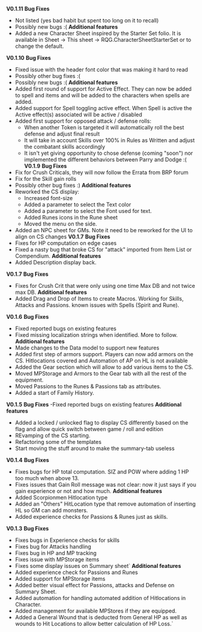 **V0.1.11**
**Bug Fixes**
- Not listed (yes bad habit but spent too long on it to recall)
- Possibly new bugs :(
**Additional features**
- Added a new Character Sheet inspired by the Starter Set folio. It is available in Sheet -> This sheet -> RQG.CharacterSheetStarterSet or to change the default.

**V0.1.10**
**Bug Fixes**
- Fixed issue with the header font color that was making it hard to read
- Possibly other bug fixes :(
- Possibly new bugs :(
**Additional features**
- Added first round of support for Active Effect. They can now be added to spell and items and will be added to the characters when spells are added.
- Added support for Spell toggling active effect. When Spell is active the Active effect(s) associated will be active / disabled
- Added first support for opposed attack / defense rolls:
    - When another Token is targeted it will automatically roll the best defense and adjust final result
    - It will take in account Skills over 100% in Rules as Written and adjust the combatant skills accordingly
    - It isn't yet giving opportunity to chose defense (coming "soon") nor implemented the different behaviors between Parry and Dodge :(
**V0.1.9**
**Bug Fixes**
- Fix for Crush Criticals, they will now follow the Errata from BRP forum
- Fix for the Skill gain rolls
- Possibly other bug fixes :)
**Additional features**
- Reworked the CS display:
    - Increased font-size
    - Added a parameter to select the Text color
    - Added a parameter to select the Font used for text.
    - Added Runes icons in the Rune sheet
    - Moved the menu on the side.
- Added an NPC sheet for GMs. Note it need to be reworked for the UI to align on CS changes
**V0.1.7**
**Bug Fixes**
- Fixes for HP computation on edge cases
- Fixed a nasty bug that broke CS for "attack" imported from Item List or Compendium.
**Additional features**
- Added Description display back.

**V0.1.7**
**Bug Fixes**
- Fixes for Crush Crit that were only using one time Max DB and not twice max DB.
**Additional features**
- Added Drag and Drop of Items to create Macros. Working for Skills, Attacks and Passions. known issues with Spells (Spirit and Rune).

**V0.1.6**
**Bug Fixes**
- Fixed reported bugs on existing features
- Fixed missing localization strings when identified. More to follow.
**Additional features**
- Made changes to the Data model to support new features
- Added first step of armors support. Players can now add armors on the CS. Hitlocations covered and Automation of AP on HL is not available
- Added the Gear section which will allow to add various items to the CS.
- Moved MPStorage and Armors to the Gear tab with all the rest of the equipment.
- Moved Passions to the Runes & Passions tab as attributes.
- Added a start of Family History.

**V0.1.5**
**Bug Fixes**
-Fixed reported bugs on existing features
**Additional features**
- Added a locked / unlocked flag to display CS differently based on the flag and allow quick switch between game / roll and edition
- REvamping of the CS starting.
- Refactoring some of the templates
- Start moving the stuff around to make the summary-tab useless


**V0.1.4**
**Bug Fixes**
- Fixes bugs for HP total computation. SIZ and POW where adding 1 HP too much when above 13.
- Fixes issues that Gain Roll message was not clear: now it just says if you gain experience or not and how much.
**Additional features**
- Added Scorpionmen Hitlocation type
- Added an "Others" HitLocation type that remove automation of inserting HL so GM can add monsters.
- Added experience checks for Passions & Runes just as skills.

**V0.1.3**
**Bug Fixes**
- Fixes bugs in Experience checks for skills
- Fixes bug for Attacks handling
- Fixes bug in HP and MP tracking
- Fixes issue with MPStorage items
- Fixes some display issues on Summary sheet`
**Additional features**
- Added experience check for Passions and Runes
- Added support for MPStorage items
- Added better visual effect for Passions, attacks and Defense on Summary Sheet.
- Added automation for handling automated addition of Hitlocations in Character.
- Added management for available MPStores if they are equipped.
- Added a General Wound that is deducted from General HP as well as wounds to Hit Locations to allow better calculation of HP Loss.`